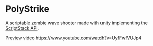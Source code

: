 # PolyStrike
A scriptable zombie wave shooter made with unity implementing the [ScriptStack API](https://github.com/zarat/ScriptStack).

Preview video https://www.youtube.com/watch?v=UyfFwfVUJp4
